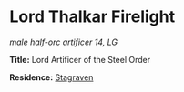 # Lord Thalkar Firelight
*male half-orc artificer 14, LG*

**Title:** Lord Artificer of the Steel Order

**Residence:** [Stagraven](/Cities/Stagraven.md)


